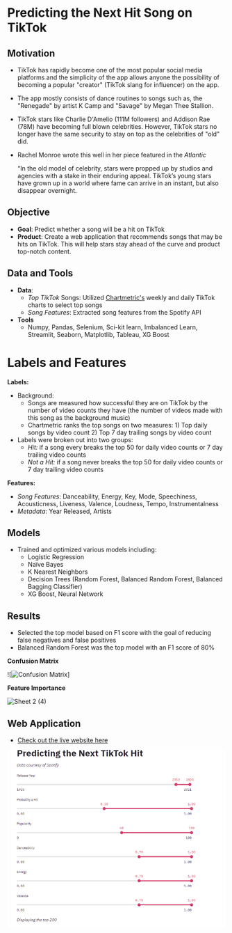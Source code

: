 # Predicting the Next Hit Song on TikTok
## Motivation

- TikTok has rapidly become one of the most popular social media platforms and the simplicity of the app allows anyone the possibility of becoming a popular "creator" (TikTok slang for influencer) on the app.

- The app mostly consists of dance routines to songs such as,  the "Renegade" by artist K  Camp and "Savage" by Megan Thee Stallion.

- TikTok stars like Charlie D'Amelio (111M followers) and Addison Rae (78M) have becoming full blown celebrities.  However, TikTok stars no longer have the same security to stay on top as the celebrities of "old" did. 

- Rachel Monroe wrote this well in her piece featured in the *Atlantic*

  <p>“In the old model of celebrity, stars were propped up by studios and agencies with a stake in their enduring appeal. TikTok’s young stars have grown up in a world where fame can arrive in an instant, but also disappear overnight.</p>

## Objective

- **Goal**: Predict whether a song will be a hit on TikTok 
- **Product**: Create a web application that recommends songs that may be hits on TikTok.  This will help stars stay ahead of the curve and product top-notch content.

## Data and Tools

- **Data**: 
  - *Top TikTok* Songs: Utilized [Chartmetric's](https://www.chartmetric.com/) weekly and daily TikTok charts to select top songs
  - *Song Features*: Extracted song features from the Spotify API
- **Tools**
  - Numpy, Pandas, Selenium, Sci-kit learn, Imbalanced Learn, Streamlit, Seaborn, Matplotlib, Tableau, XG Boost

# Labels and Features

**Labels:**

- Background:
  - Songs are measured how successful they are on TikTok by the number of video counts they have (the number of videos made with this song as the background music)
  - Chartmetric ranks the top songs on two measures: 1) Top daily songs by video count 2) Top 7 day trailing songs by video count
- Labels were broken out into two groups:
  - *Hit:* if a song every breaks the top 50 for daily video counts or 7 day trailing video counts
  - *Not a Hit:* if a song never breaks the top 50 for daily video counts or 7 day trailing video counts

**Features:** 

- *Song Features*: Danceability, Energy, Key, Mode, Speechiness, Acousticness, Liveness, Valence, Loudness, Tempo, Instrumentalness
- *Metadata*: Year Released, Artists

## Models

- Trained and optimized various models including: 
  - Logistic Regression
  - Naïve Bayes 
  - K Nearest Neighbors
  - Decision Trees (Random Forest, Balanced Random Forest, Balanced Bagging Classifier)
  - XG Boost, Neural Network 

## Results

- Selected the top model based on F1 score with the goal of reducing false negatives and false positives
- Balanced Random Forest was the top model with an F1 score of 80%

**Confusion Matrix**

![![Confusion Matrix](https://user-images.githubusercontent.com/58379976/112503822-9f5dc980-8d61-11eb-8f87-6ebe0df64f39.PNG)]

**Feature Importance** 

![Sheet 2 (4)](https://user-images.githubusercontent.com/58379976/112505322-0d56c080-8d63-11eb-803c-9804b5918a8d.png)

## Web Application

- [Check out the live website here](https://share.streamlit.io/andrewdouglassmith1/tiktok_hit_predictor/main/Streamlit/streamlit_app3.py)


![Hit Song Predictions Demo](Demo/Demo.gif)

